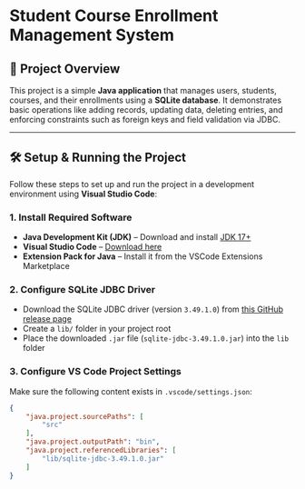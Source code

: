 # Student Course Enrollment Management System

## 📘 Project Overview

This project is a simple **Java application** that manages users, students, courses, and their enrollments using a **SQLite database**. It demonstrates basic operations like adding records, updating data, deleting entries, and enforcing constraints such as foreign keys and field validation via JDBC.

---

## 🛠️ Setup & Running the Project

Follow these steps to set up and run the project in a development environment using **Visual Studio Code**:

### 1. Install Required Software
- **Java Development Kit (JDK)** – Download and install [JDK 17+](https://jdk.java.net/)
- **Visual Studio Code** – [Download here](https://code.visualstudio.com/)
- **Extension Pack for Java** – Install it from the VSCode Extensions Marketplace

### 2. Configure SQLite JDBC Driver
- Download the SQLite JDBC driver (version `3.49.1.0`) from [this GitHub release page](https://github.com/xerial/sqlite-jdbc/releases)
- Create a `lib/` folder in your project root
- Place the downloaded `.jar` file (`sqlite-jdbc-3.49.1.0.jar`) into the `lib` folder

### 3. Configure VS Code Project Settings
Make sure the following content exists in `.vscode/settings.json`:

```json
{
    "java.project.sourcePaths": [
        "src"
    ],
    "java.project.outputPath": "bin",
    "java.project.referencedLibraries": [
        "lib/sqlite-jdbc-3.49.1.0.jar"
    ]
}

